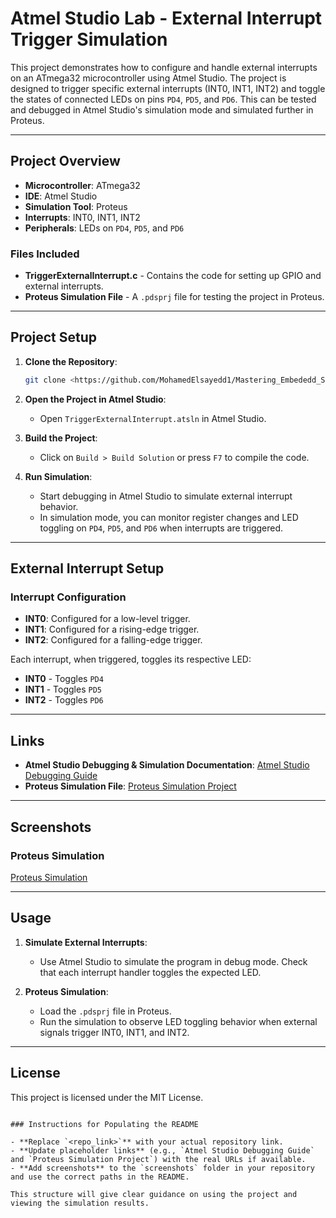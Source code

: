 # Atmel Studio Lab - External Interrupt Trigger Simulation

This project demonstrates how to configure and handle external interrupts on an ATmega32 microcontroller using Atmel Studio. The project is designed to trigger specific external interrupts (INT0, INT1, INT2) and toggle the states of connected LEDs on pins `PD4`, `PD5`, and `PD6`. This can be tested and debugged in Atmel Studio's simulation mode and simulated further in Proteus.

---

## Project Overview

- **Microcontroller**: ATmega32
- **IDE**: Atmel Studio
- **Simulation Tool**: Proteus
- **Interrupts**: INT0, INT1, INT2
- **Peripherals**: LEDs on `PD4`, `PD5`, and `PD6`

### Files Included

- **TriggerExternalInterrupt.c** - Contains the code for setting up GPIO and external interrupts.
- **Proteus Simulation File** - A `.pdsprj` file for testing the project in Proteus.

---

## Project Setup

1. **Clone the Repository**:
   ```bash
   git clone <https://github.com/MohamedElsayedd1/Mastering_Embededd_System/tree/main/5.%20MCU%20Fundamentals/Lecture4_MCU_Interrupts/Lab2>
   ```
2. **Open the Project in Atmel Studio**:
   - Open `TriggerExternalInterrupt.atsln` in Atmel Studio.
   
3. **Build the Project**:
   - Click on `Build > Build Solution` or press `F7` to compile the code.

4. **Run Simulation**:
   - Start debugging in Atmel Studio to simulate external interrupt behavior.
   - In simulation mode, you can monitor register changes and LED toggling on `PD4`, `PD5`, and `PD6` when interrupts are triggered.

---

## External Interrupt Setup

### Interrupt Configuration

- **INT0**: Configured for a low-level trigger.
- **INT1**: Configured for a rising-edge trigger.
- **INT2**: Configured for a falling-edge trigger.

Each interrupt, when triggered, toggles its respective LED:
- **INT0** - Toggles `PD4`
- **INT1** - Toggles `PD5`
- **INT2** - Toggles `PD6`

---

## Links

- **Atmel Studio Debugging & Simulation Documentation**: [Atmel Studio Debugging Guide](https://drive.google.com/file/d/1oiH3Tt2XbOQzoKY_gMD4thkiAvAfkNw8/view?usp=drive_link)
- **Proteus Simulation File**: [Proteus Simulation Project](https://drive.google.com/file/d/1EbBEfCcv2wuAZOn6NAb5Vlbs2G2IG69K/view?usp=drive_link)

---

## Screenshots

### Proteus Simulation
[Proteus Simulation](https://drive.google.com/drive/folders/13ZylAy0OSQ0c7LeScVkDQDupXblbC-If)

---

## Usage

1. **Simulate External Interrupts**:
   - Use Atmel Studio to simulate the program in debug mode. Check that each interrupt handler toggles the expected LED.
   
2. **Proteus Simulation**:
   - Load the `.pdsprj` file in Proteus.
   - Run the simulation to observe LED toggling behavior when external signals trigger INT0, INT1, and INT2.

---

## License

This project is licensed under the MIT License.
```

### Instructions for Populating the README

- **Replace `<repo_link>`** with your actual repository link.
- **Update placeholder links** (e.g., `Atmel Studio Debugging Guide` and `Proteus Simulation Project`) with the real URLs if available.
- **Add screenshots** to the `screenshots` folder in your repository and use the correct paths in the README. 

This structure will give clear guidance on using the project and viewing the simulation results.
